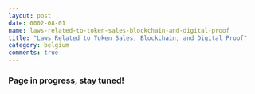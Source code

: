 ```yaml
---
layout: post
date: 0002-08-01
name: laws-related-to-token-sales-blockchain-and-digital-proof
title: "Laws Related to Token Sales, Blockchain, and Digital Proof"
category: belgium
comments: true
---
```


### Page in progress, stay tuned!
